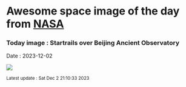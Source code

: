 
# Awesome space image of the day from [NASA](https://api.nasa.gov/)

### Today image : Startrails over Beijing Ancient Observatory
Date : 2023-12-02

![](https://apod.nasa.gov/apod/image/2312/StartrailsBeijingAncientObservatory-3_1024.jpg)

<small>Latest update : Sat Dec  2 21:10:33 2023</small>
        
